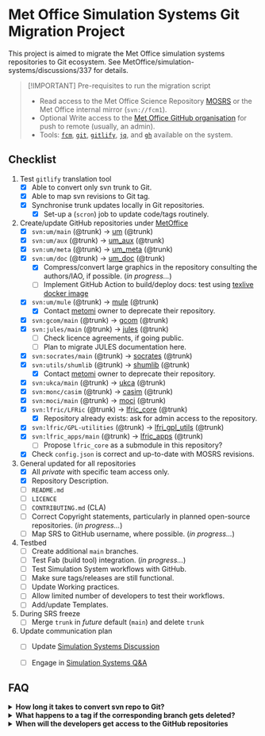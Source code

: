 # Met Office Simulation Systems Git Migration Project

This project is aimed to migrate the Met Office simulation systems repositories
to Git ecosystem. See MetOffice/simulation-systems/discussions/337 for details.


> [!IMPORTANT] Pre-requisites to run the migration script
> - Read access to the Met Office Science Repository [MOSRS](https://code.metoffice.gov.uk/trac/home) or the Met Office internal mirror (`svn://fcm1`).
> - Optional Write access to the [Met Office GitHub organisation](https://github.com/MetOffice) for push to remote (usually, an admin).
> - Tools: [`fcm`](https://metomi.github.io/fcm/doc/user_guide/introduction.html), [`git`](https://git-scm.com), [`gitlify`](https://github.com/MetOffice/gitlify), [`jq`](https://jqlang.org), and [`gh`](https://cli.github.com) available on the system.

## Checklist

1. Test `gitlify` translation tool
   - [x] Able to convert only svn trunk to Git.
   - [x] Able to map svn revisions to Git tag.
   - [x] Synchronise trunk updates locally in Git repositories.
     - [x] Set-up a (`scron`) job to update code/tags routinely.

2. Create/update GitHub repositories under [MetOffice](https://github.com/MetOffice)
   - [x] `svn:um/main` (@trunk) → [um](https://github.com/MetOffice/um) (@trunk)
   - [x] `svn:um/aux` (@trunk) → [um_aux](https://github.com/MetOffice/um_aux) (@trunk)
   - [x] `svn:um/meta` (@trunk) → [um_meta](https://github.com/MetOffice/um_meta) (@trunk)
   - [x] `svn:um/doc` (@trunk) → [um_doc](https://github.com/MetOffice/um_doc) (@trunk)
     - [x] Compress/convert large graphics in the repository consulting the authors/IAO, if possible. (_in progress..._)
     - [ ] Implement GitHub Action to build/deploy docs: test using [texlive docker image](https://hub.docker.com/r/texlive/texlive/tags?name=2018)
   - [x] `svn:um/mule` (@trunk) → [mule](https://github.com/MetOffice/mule) (@trunk)
     - [x] Contact [metomi](https://github.com/metomi/mule) owner to deprecate their repository.
   - [x] `svn:gcom/main` (@trunk) → [gcom](https://github.com/MetOffice/gcom) (@trunk)
   - [x] `svn:jules/main` (@trunk) → [jules](https://github.com/MetOffice/jules) (@trunk)
     - [ ] Check licence agreements, if going public.
     - [ ] Plan to migrate JULES documentation here.
   - [x] `svn:socrates/main` (@trunk) → [socrates](https://github.com/MetOffice/socrates) (@trunk)
   - [x] `svn:utils/shumlib` (@trunk) → [shumlib](https://github.com/MetOffice/shumlib) (@trunk)
     - [x] Contact [metomi](https://github.com/metomi/shumlib) owner to deprecate their repository.
   - [x] `svn:ukca/main` (@trunk) → [ukca](https://github.com/MetOffice/ukca) (@trunk)
   - [x] `svn:monc/casim` (@trunk) → [casim](https://github.com/MetOffice/casim) (@trunk)
   - [x] `svn:moci/main` (@trunk) → [moci](https://github.com/MetOffice/moci) (@trunk)
   - [x] `svn:lfric/LFRic` (@trunk) → [lfric_core](https://github.com/MetOffice/lfric_core) (@trunk)
     - [x] Repository already exists: ask for admin access to the repository.
   - [x] `svn:lfric/GPL-utilities` (@trunk) → [lfri_gpl_utils](https://github.com/MetOffice/lfri_gpl_utils) (@trunk)
   - [x] `svn:lfric_apps/main` (@trunk) → [lfric_apps](https://github.com/MetOffice/lfric_apps) (@trunk)
     - [ ] Propose `lfric_core` as a submodule in this repository?
   - [x] Check `config.json` is correct and up-to-date with MOSRS revisions.

3. General updated for all repositories
   - [x] All _private_ with specific team access only.
   - [x] Repository Description.
   - [ ] `README.md`
   - [ ] `LICENCE`
   - [ ] `CONTRIBUTING.md` (CLA)
   - [ ] Correct Copyright statements, particularly in planned open-source repositories. (_in progress..._)
   - [ ] Map SRS to GitHub username, where possible. (_in progress..._)

4. Testbed
   - [ ] Create additional `main` branches.
   - [ ] Test Fab (build tool) integration. (_in progress..._)
   - [ ] Test Simulation System workflows with GitHub.
   - [ ] Make sure tags/releases are still functional.
   - [ ] Update Working practices.
   - [ ] Allow limited number of developers to test their workflows.
   - [ ] Add/update Templates.

5. During SRS freeze
   - [ ] Merge `trunk` in _future_ default (`main`) and delete `trunk`

6. Update communication plan
   - [ ] Update [Simulation Systems Discussion](https://github.com/MetOffice/simulation-systems/discussions/337)
   - [ ] Engage in [Simulation Systems Q&A](https://github.com/MetOffice/simulation-systems/discussions/categories/questions-and-answers)


## FAQ

<details>
<summary><b>How long it takes to convert svn repo to Git?</b></summary>
The listing below shows the time taken to convert trunk-only branches and
attach svn tags to the Git repository locally using <code>ssd_svn2git.sh</code> script.

```sh
$ tail -n1 *.log
==> 20250330T025505_casim.log <==
2025-03-30 02:56:25 Done: casim in 00:01:20

==> 20250330T025625_moci.log <==
2025-03-30 02:59:42 Done: moci in 00:03:17

==> 20250330T025942_jules.log <==
2025-03-30 03:14:50 Done: jules in 00:15:08

==> 20250330T031450_socrates.log <==
2025-03-30 03:17:04 Done: socrates in 00:02:14

==> 20250330T031704_ukca.log <==
2025-03-30 03:18:06 Done: ukca in 00:01:02

==> 20250330T031806_shumlib.log <==
2025-03-30 03:19:40 Done: shumlib in 00:01:34

==> 20250330T031940_mule.log <==
2025-03-30 03:24:19 Done: mule in 00:04:39

==> 20250330T032419_um_aux.log <==
2025-03-30 03:29:52 Done: um_aux in 00:05:33

==> 20250330T032952_um_doc.log <==
2025-03-30 03:42:31 Done: um_doc in 00:12:39

==> 20250330T034231_um_meta.log <==
2025-03-30 03:46:47 Done: um_meta in 00:04:16

==> 20250330T034647_um.log <==
2025-03-30 05:04:04 Done: um in 01:17:17

==> 20250330T050404_gcom.log <==
2025-03-30 05:06:17 Done: gcom in 00:02:13

==> 20250330T050617_lfric_apps.log <==
2025-03-30 05:11:44 Done: lfric_apps in 00:05:27

==> 20250330T051145_lfric_core.log <==
2025-03-30 05:48:32 Done: lfric_core in 00:36:48
```
</details>

<details>
<summary><b>What happens to a tag if the corresponding branch gets deleted?</b></summary>
A branch is simply a way to track a collection of commits. The tag and commit
would stull exist if the branch is deleted. Ref: https://github.com/orgs/community/discussions/23918.
</details>

<details>
<summary><b>When will the developers get access to the GitHub repositories</b></summary>
Please refer to the timeline in [Simulation Systems Discussion](https://github.com/MetOffice/simulation-systems/discussions/337).
We will announce the opportunity to participate during the later part of migration testbed.
</details>
